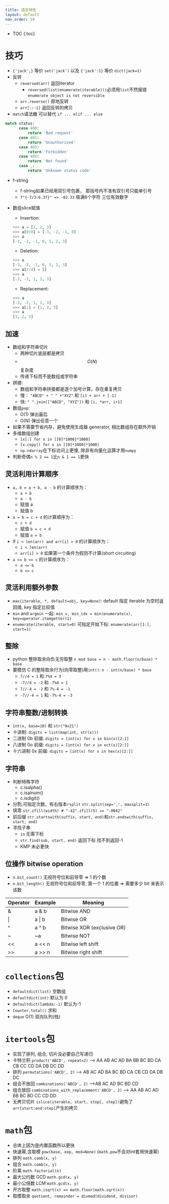 ```yaml
---
title: 语言特性
layout: default
nav_order: 10
---
```

* TOC
{:toc}

# 技巧
- `{'jack',}` 等价 `set('jack')` 以及 `{'jack':1}` 等价 `dict(jack=1)`
- 反转
  - `reversed(arr)` 返回iterator
    - `reversed(list(enumerate(iterable)))`必须用`list`不然报错`enumerate object is not reversible`
  - `arr.reverse()` 原地反转
  - `arr[::-1]` 返回反转的拷贝
- `match`语法糖 可以替代 `if ... elif ... else`

```python
match status:
      case 400:
          return 'Bad request'
      case 401:
          return 'Unauthorized'
      case 403:
          return 'Forbidden'
      case 404:
          return 'Not found'
      case _:
          return 'Unknown status code'
```

- f-string 
  - f-string如果已经用双引号包裹， 那括号内不准有双引号只能单引号
  - `f"{-7/3:6.3f}" => -02.33` 填满6个字符 三位有效数字
- 数组slice赋值
  - Insertion:
  
  ```python
  >>> a = [1, 2, 3]
  >>> a[0:0] = [-3, -2, -1, 0]
  >>> a
  [-3, -2, -1, 0, 1, 2, 3]
  ```

  - Deletion:

  ```python
  >>> a
  [-3, -2, -1, 0, 1, 2, 3]
  >>> a[2:4] = []
  >>> a
  [-3, -2, 1, 2, 3]
  ```

  - Replacement:
  
  ```python
  >>> a
  [-3, -2, 1, 2, 3]
  >>> a[:] = [1, 2, 3]
  >>> a
  [1, 2, 3]
  ```

## 加速

- 数组和字符串切片
  - 两种切片底层都是拷贝
  - $$O(N)$$ 复杂度
  - 传递下标而不是数组或字符串
- 拼接:
  - 数组和字符串拼接都是逐个加号计算，存在重复拷贝
  - 慢： `"ABCD" + " " +"XYZ"` 和 `[i] + arr + [-1]`
  - 快: `" ".join(["ABCD", "XYZ"])` 和 `[i, *arr, i+1]`
- 数组`pop`:
  - O(1) 弹出最后
  - O(N) 弹出任意一个
- 如果不需要节省内存，避免使用生成器 generator, 相比数组存在额外开销
- 多维数组创建
  - `[x[:] for x in [[0]*1000]*1000]`
  - `[x.copy() for x in [[0]*1000]*1000]`
  - `np.ndarray`在下标访问上更慢, 除非有向量化运算才用`numpy`
- 判断奇偶`n % 2 == 1`比`n & 1 == 1`更快

## 灵活利用计算顺序

- `a, b = a + b, a - b` 的计算顺序为：
  - `a + b`
  - `a - b`
  - 赋值 a
  - 赋值 b
- `a = b = c + d` 的计算顺序为：
  - `c + d`
  - 赋值 `b = c + d`
  - 赋值 `a = b`
- if `i < len(arr) and arr[i] > 0` 的计算顺序为：
  - `i < len(arr)`
  - `arr[i] > 0` 如果第一个条件为假则不计算(short circuiting)
- `a <= b <= c` 的计算顺序为：
  - `a <= b`
  - `b <= c`

## 灵活利用额外参数

- `max(iterable, *, default=obj, key=None)`: default 指定 iterable 为空时返回值, key 指定比较值
- `min` and `argmin` 一起: `min_v, min_idx = min(enumerate(x), key=operator.itemgetter(1)`
- `enumerate(iterable, start=0)` 可指定开始下标: `enumerate(arr[1:], start=1)`

## 整除

- python 整除取余向负无穷取整 `n mod base = n - math.floor(n/base) * base`
- 要模仿 C 的整除取余行为(向零取整)用`int()`: `n - int(n/base) * base`
  - `7//4 = 1` 和 `7%4 = 3`
  - `-7//4 = -2` 和 `-7%4 = 1`
  - `7//-4 = -2` 和 `7%-4 = -1`
  - `-7//-4 = 1` 和 `-7%-4 = -3`

## 字符串整数/进制转换

- `int(x, base=10)` 和 `str("0x21")`
- 十进制: `digits = list(map(int, str(x)))`
- 二进制 0b 前缀: `digits = [int(x) for x in bin(x)[2:]]`
- 八进制 0o 前缀: `digits = [int(x) for x in oct(x)[2:]]`
- 十六进制 0x 前缀: `digits = [int(x) for x in hex(x)[2:]]`

## 字符串

- 判断特殊字符
  - c.isalpha()
  - c.isalnum()
  - c.isdigit()
- 分割,可指定次数，有右版本`rsplit` `str.split(sep=',', maxsplit=1)`
- 填零 `str.zfill(width) # "-42".zfill(5) => "-0042"`
- 前后缀 `str.startswith(suffix, start, end)`和`str.endswith(suffix, start, end)`
- 寻找子串
  - `in` 无需下标
  - `str.find(sub, start, end)` 返回下标 找不到返回-1
  - KMP 未必更快

## 位操作 bitwise operation

- `n.bit_count()` 无视符号位和前导零 => 1 的个数
- `n.bit_length()` 无视符号位和前导零, 第一个 1 的位置 => 需要多少 bit 来表示该数

| Operator | Example | Meaning                    |
| -------- | ------- | -------------------------- |
| &        | a & b   | Bitwise AND                |
| \|       | a \| b  | Bitwise OR                 |
| ^        | a ^ b   | Bitwise XOR (exclusive OR) |
| ~        | ~a      | Bitwise NOT                |
| <<       | a << n  | Bitwise left shift         |
| >>       | a >> n  | Bitwise right shift        |

# `collections`包

- `defaultdict(list)` 空数组
- `defaultdict(int)` 默认为 0
- `defaultdict(lambda:-1)` 默认为-1
- `Counter.total()` 求和
- `deque` O(1) 双向队列(栈)

# `itertools`包

- 实现了排列, 组合, 切片没必要自己写递归
- 卡特兰积 `product('ABCD', repeat=2)` --> AA AB AC AD BA BB BC BD CA CB CC CD DA DB DC DD
- 排列 `permutations('ABCD', 2)` --> AB AC AD BA BC BD CA CB CD DA DB DC
- 组合不放回 `combinations('ABCD', 2)` -->AB AC AD BC BD CD
- 组合放回 `combinations_with_replacement('ABCD', 2)` --> AA AB AC AD BB BC BD CC CD DD
- 无拷贝切片 `islice(iterable, start, stop[, step])`避免了`arr[start:end:step]`产生的拷贝

# `math`包

- 总体上因为是内置函数所以更快
- 快速幂,含取模 `pow(base, exp, mod=None)` (`math.pow`不会对int套用快速幂)
- 排列 `math.comb(x, y)`
- 组合 `math.comb(x, y)`
- 阶乘 `math.factorial(n)`
- 最大公约数 GCD `math.gcd(x, y)`
- 最小公倍数 LCM `math.gcd(x, y)`
- 开方取整 `math.isqrt(x) == math.floor(math.sqrt(x))`
- 取模取余 `quotient, remainder = divmod(dividend, divisor)`